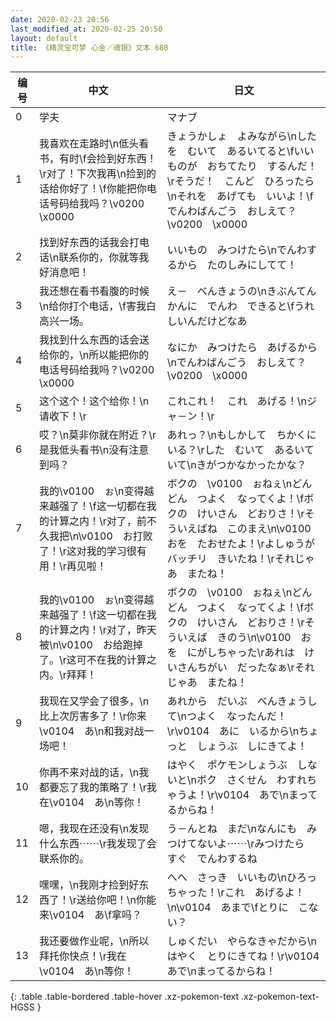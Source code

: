 ```yaml
---
date: 2020-02-23 20:56
last_modified_at: 2020-02-25 20:50
layout: default
title: 《精灵宝可梦 心金／魂银》文本 680
---
```

| 编号 | 中文 | 日文 |
| ---- | ---- | ---- |
| 0 | 学夫 | マナブ |
| 1 | 我喜欢在走路时\n低头看书，有时\f会捡到好东西！\r对了！下次我再\n捡到的话给你好了！\f你能把你电话号码给我吗？\v0200　\x0000 | きょうかしょ　よみながら\nしたを　むいて　あるいてると\fいいものが　おちてたり　するんだ！\rそうだ！　こんど　ひろったら\nそれを　あげても　いいよ！\fでんわばんごう　おしえて？\v0200　\x0000 |
| 2 | 找到好东西的话我会打电话\n联系你的，你就等我好消息吧！ | いいもの　みつけたら\nでんわするから　たのしみにしてて！ |
| 3 | 我还想在看书看腹的时候\n给你打个电话，\f害我白高兴一场。 | え－　べんきょうの\nきぶんてんかんに　でんわ　できると\fうれしいんだけどなあ |
| 4 | 我找到什么东西的话会送给你的，\n所以能把你的电话号码给我吗？\v0200　\x0000 | なにか　みつけたら　あげるから\nでんわばんごう　おしえて？\v0200　\x0000 |
| 5 | 这个这个！这个给你！\n请收下！\r | これこれ！　これ　あげる！\nジャ－ン！\r |
| 6 | 哎？\n莫非你就在附近？\r是我低头看书\n没有注意到吗？ | あれっ？\nもしかして　ちかくにいる？\rした　むいて　あるいていて\nきがつかなかったかな？ |
| 7 | 我的\v0100　ぉ\n变得越来越强了！\f这一切都在我的计算之内！\r对了，前不久我把\n\v0100　お打败了！\r这对我的学习很有用！\r再见啦！ | ボクの　\v0100　ぉねぇ\nどんどん　つよく　なってくよ！\fボクの　けいさん　どおりさ！\rそういえばね　このまえ\n\v0100　おを　たおせたよ！\rよしゅうが　バッチリ　きいたね！\rそれじゃあ　またね！ |
| 8 | 我的\v0100　ぉ\n变得越来越强了！\f这一切都在我的计算之内！\r对了，昨天被\n\v0100　お给跑掉了。\r这可不在我的计算之内。\r拜拜！ | ボクの　\v0100　ぉねぇ\nどんどん　つよく　なってくよ！\fボクの　けいさん　どおりさ！\rそういえば　きのう\n\v0100　おを　にがしちゃった\rあれは　けいさんちがい　だったなぁ\rそれじゃあ　またね！ |
| 9 | 我现在又学会了很多，\n比上次厉害多了！\r你来\v0104　あ\n和我对战一场吧！ | あれから　だいぶ　べんきょうして\nつよく　なったんだ！\r\v0104　あに　いるから\nちょっと　しょうぶ　しにきてよ！ |
| 10 | 你再不来对战的话，\n我都要忘了我的策略了！\r我在\v0104　あ\n等你！ | はやく　ポケモンしょうぶ　しないと\nボク　さくせん　わすれちゃうよ！\r\v0104　あで\nまってるからね！ |
| 11 | 嗯，我现在还没有\n发现什么东西⋯⋯\r我发现了会联系你的。 | う－んとね　まだ\nなんにも　みつけてないよ⋯⋯\rみつけたら　すぐ　でんわするね |
| 12 | 嘿嘿，\n我刚才捡到好东西了！\r送给你吧！\n你能来\v0104　あ\f拿吗？ | へへ　さっき　いいもの\nひろっちゃった！\rこれ　あげるよ！\n\v0104　あまで\fとりに　こない？ |
| 13 | 我还要做作业呢，\n所以拜托你快点！\r我在\v0104　あ\n等你！ | しゅくだい　やらなきゃだから\nはやく　とりにきてね！\r\v0104　あで\nまってるからね！ |
{: .table .table-bordered .table-hover .xz-pokemon-text .xz-pokemon-text-HGSS }
